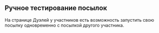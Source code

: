## Ручное тестирование посылок

На странице Дуэлей у участников есть возможность запустить свою посылку одновременно с посылкой другого участника.
